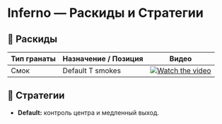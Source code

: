 # Inferno — Раскиды и Стратегии

## 🧨 Раскиды

| Тип гранаты | Назначение / Позиция         | Видео |
|-------------|------------------------------|-------|
| Смок        | Default T smokes  | [![Watch the video](https://img.youtube.com/vi/mIjkB4Zt2sA/0.jpg)](https://www.youtube.com/watch?v=mIjkB4Zt2sA&ab_channel=CSTactics) |


## 📌 Стратегии

- **Default:** контроль центра и медленный выход.